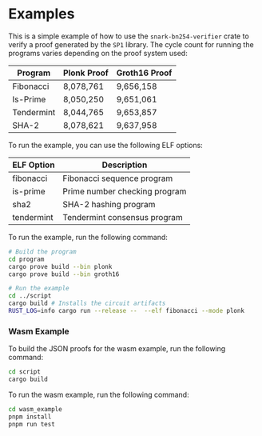 # Examples
This is a simple example of how to use the `snark-bn254-verifier` crate to verify a proof generated by the `SP1` library. The cycle count for running the programs varies depending on the proof system used:

| Program    | Plonk Proof | Groth16 Proof |
| ---------- | ----------- | ------------- |
| Fibonacci  | 8,078,761   | 9,656,158     |
| Is-Prime   | 8,050,250   | 9,651,061     |
| Tendermint | 8,044,765   | 9,653,857     |
| SHA-2      | 8,078,621   | 9,637,958     |

To run the example, you can use the following ELF options:

| ELF Option | Description                   |
| ---------- | ----------------------------- |
| fibonacci  | Fibonacci sequence program    |
| is-prime   | Prime number checking program |
| sha2       | SHA-2 hashing program         |
| tendermint | Tendermint consensus program  |

To run the example, run the following command:
```bash
# Build the program
cd program
cargo prove build --bin plonk
cargo prove build --bin groth16

# Run the example
cd ../script
cargo build # Installs the circuit artifacts
RUST_LOG=info cargo run --release --  --elf fibonacci --mode plonk
```

### Wasm Example

To build the JSON proofs for the wasm example, run the following command:
```bash
cd script
cargo build
```

To run the wasm example, run the following command:
```bash
cd wasm_example
pnpm install
pnpm run test 
```